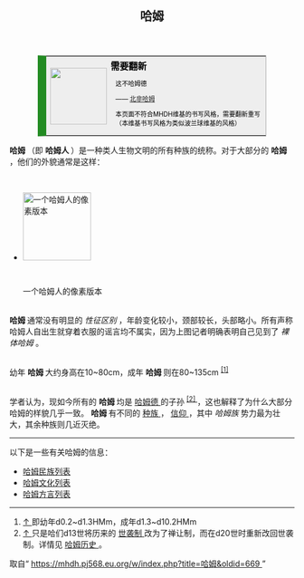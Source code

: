 <section id="mw-content">
 <div class="cosmos-pageAligned mw-body" id="content">
  <a id="top">
  </a>
  <header id="cosmos-page-header">
   <div id="cosmos-header-articleHeader">
    <h1 class="firstHeading" id="firstHeading">
     <span id="cosmos-title-text">
      <span class="mw-page-title-main">
       哈姆
      </span>
     </span>
     <div class="mw-indicators">
     </div>
    </h1>
   </div>
  </header>
  <div class="cosmos-articleContainer">
   <article id="cosmos-pageBody-content">
    <div id="cosmos-pageContent-subtitle">
     <div id="mw-content-subtitle">
     </div>
    </div>
    <div id="siteNotice">
     <!-- CentralNotice -->
    </div>
    <div class="mw-body-content mw-content-ltr" dir="ltr" id="mw-content-text" lang="zh">
     <div class="mw-parser-output">
      <table style="font-size: 95%; width: 80%; margin: 0 auto; border: 1px #aaa solid; border-collapse: collapse; background-color: #eee; ; border-left: 15px solid #228b22">
       <tbody>
        <tr>
         <td style="width: 100px; padding: 2px 0px 2px 0.5em; text-align: center;">
          <span typeof="mw:File">
           <a class="mw-file-description" href="//mhdh.pj568.eu.org/wiki/File:Hamud%EF%BC%88%E4%B8%80%E8%84%B8%E5%AB%8C%E5%BC%83%EF%BC%89.png">
            <img decoding="async" height="100" src="//static.miraheze.org/hamuddaolihumanlinewikiwiki/thumb/e/ec/Hamud%EF%BC%88%E4%B8%80%E8%84%B8%E5%AB%8C%E5%BC%83%EF%BC%89.png/100px-Hamud%EF%BC%88%E4%B8%80%E8%84%B8%E5%AB%8C%E5%BC%83%EF%BC%89.png" srcset="//static.miraheze.org/hamuddaolihumanlinewikiwiki/thumb/e/ec/Hamud%EF%BC%88%E4%B8%80%E8%84%B8%E5%AB%8C%E5%BC%83%EF%BC%89.png/150px-Hamud%EF%BC%88%E4%B8%80%E8%84%B8%E5%AB%8C%E5%BC%83%EF%BC%89.png 1.5x, //static.miraheze.org/hamuddaolihumanlinewikiwiki/thumb/e/ec/Hamud%EF%BC%88%E4%B8%80%E8%84%B8%E5%AB%8C%E5%BC%83%EF%BC%89.png/200px-Hamud%EF%BC%88%E4%B8%80%E8%84%B8%E5%AB%8C%E5%BC%83%EF%BC%89.png 2x" width="100"/>
           </a>
          </span>
         </td>
         <td style="padding: 0.25em 0.5em; color:#000;">
          <b>
           <big>
            需要翻新
           </big>
          </b>
          <div style="font-size: smaller; margin-top:0.5em; margin-left:0.8em;">
           <p>
            这不哈姆德
           </p>
           <p>
            ——
            <a class="new" href="//mhdh.pj568.eu.org/w/index.php?title=%E5%8C%97%E9%9D%9E%E5%93%88%E5%A7%86&amp;action=edit&amp;redlink=1" title="北非哈姆（页面不存在）">
             北非哈姆
            </a>
           </p>
           <p>
            本页面不符合MHDH维基的书写风格，需要翻新重写（本维基书写风格为类似波兰球维基的风格）
           </p>
          </div>
         </td>
        </tr>
       </tbody>
      </table>
      <p>
       <b>
        哈姆
       </b>
       （即
       <b>
        哈姆人
       </b>
       ）是一种类人生物文明的所有种族的统称。对于大部分的
       <b>
        哈姆
       </b>
       ，他们的外貌通常是这样：
      </p>
      <p>
       <br/>
      </p>
      <ul class="gallery mw-gallery-traditional">
       <li class="gallerybox" style="width: 155px">
        <div class="thumb" style="width: 150px; height: 150px;">
         <span typeof="mw:File">
          <a class="mw-file-description" href="//mhdh.pj568.eu.org/wiki/File:%E5%93%88%E5%A7%86%E4%BA%BA.png" title="一个哈姆人的像素版本">
           <img alt="一个哈姆人的像素版本" decoding="async" height="120" src="//static.miraheze.org/hamuddaolihumanlinewikiwiki/4/48/%E5%93%88%E5%A7%86%E4%BA%BA.png" width="120"/>
          </a>
         </span>
        </div>
        <div class="gallerytext">
         <p>
          一个哈姆人的像素版本
         </p>
        </div>
       </li>
      </ul>
      <p>
       <br/>
       <b>
        哈姆
       </b>
       通常没有明显的
       <i>
        性征区别
       </i>
       ，年龄变化较小，颈部较长，头部略小。所有声称哈姆人自出生就穿着衣服的谣言均不属实，因为上图记者明确表明自己见到了
       <i>
        裸体哈姆
       </i>
       。
      </p>
      <p>
       <br/>
       幼年
       <b>
        哈姆
       </b>
       大约身高在10~80cm，成年
       <b>
        哈姆
       </b>
       则在80~135cm
       <sup class="reference" id="cite_ref-1">
        <a href="#cite_note-1">
         [1]
        </a>
       </sup>
      </p>
      <p>
       <br/>
       学者认为，现如今所有的
       <b>
        哈姆
       </b>
       均是
       <a href="//mhdh.pj568.eu.org/wiki/%E5%93%88%E5%A7%86%E5%BE%B7" title="哈姆德">
        哈姆德
       </a>
       的子孙
       <sup class="reference" id="cite_ref-2">
        <a href="#cite_note-2">
         [2]
        </a>
       </sup>
       ，这也解释了为什么大部分哈姆的样貌几乎一致。
       <b>
        哈姆
       </b>
       有不同的
       <a class="new" href="//mhdh.pj568.eu.org/w/index.php?title=%E5%93%88%E5%A7%86%E6%B0%91%E6%97%8F%E5%88%97%E8%A1%A8&amp;action=edit&amp;redlink=1" title="哈姆民族列表（页面不存在）">
        种族
       </a>
       ，
       <a href="//mhdh.pj568.eu.org/wiki/%E5%93%88%E5%A7%86%E6%96%87%E5%8C%96%E5%88%97%E8%A1%A8" title="哈姆文化列表">
        信仰
       </a>
       ，其中
       <i>
        哈姆族
       </i>
       势力最为壮大，其余种族则几近灭绝。
      </p>
      <hr/>
      <p>
       以下是一些有关哈姆的信息：
      </p>
      <ul>
       <li>
        <a class="new" href="//mhdh.pj568.eu.org/w/index.php?title=%E5%93%88%E5%A7%86%E6%B0%91%E6%97%8F%E5%88%97%E8%A1%A8&amp;action=edit&amp;redlink=1" title="哈姆民族列表（页面不存在）">
         哈姆民族列表
        </a>
       </li>
       <li>
        <a href="//mhdh.pj568.eu.org/wiki/%E5%93%88%E5%A7%86%E6%96%87%E5%8C%96%E5%88%97%E8%A1%A8" title="哈姆文化列表">
         哈姆文化列表
        </a>
       </li>
       <li>
        <a class="new" href="//mhdh.pj568.eu.org/w/index.php?title=%E5%93%88%E5%A7%86%E6%96%B9%E8%A8%80%E5%88%97%E8%A1%A8&amp;action=edit&amp;redlink=1" title="哈姆方言列表（页面不存在）">
         哈姆方言列表
        </a>
       </li>
      </ul>
      <hr/>
      <div class="mw-references-wrap">
       <ol class="references">
        <li id="cite_note-1">
         <span class="mw-cite-backlink">
          <a href="#cite_ref-1">
           ↑
          </a>
         </span>
         <span class="reference-text">
          即幼年d0.2~d1.3HMm，成年d1.3~d10.2HMm
         </span>
        </li>
        <li id="cite_note-2">
         <span class="mw-cite-backlink">
          <a href="#cite_ref-2">
           ↑
          </a>
         </span>
         <span class="reference-text">
          只是哈们d13世将历来的
          <a class="new" href="//mhdh.pj568.eu.org/w/index.php?title=%E5%93%88%E5%A7%86/hamud-histories/hamen&amp;action=edit&amp;redlink=1" title="哈姆/hamud-histories/hamen（页面不存在）">
           世袭制
          </a>
          改为了禅让制，而在d20世时重新改回世袭制。详情见
          <a class="new" href="//mhdh.pj568.eu.org/w/index.php?title=%E5%93%88%E5%A7%86%E5%8E%86%E5%8F%B2&amp;action=edit&amp;redlink=1" title="哈姆历史（页面不存在）">
           哈姆历史
          </a>
          。
         </span>
        </li>
       </ol>
      </div>
      <!-- 
NewPP limit report
Parsed by mw141
Cached time: 20231231020828
Cache expiry: 604800
Reduced expiry: false
Complications: [no‐toc‐conversion]
CPU time usage: 0.046 seconds
Real time usage: 0.110 seconds
Preprocessor visited node count: 39/1000000
Post‐expand include size: 608/2097152 bytes
Template argument size: 0/2097152 bytes
Highest expansion depth: 5/100
Expensive parser function count: 0/99
Unstrip recursion depth: 0/20
Unstrip post‐expand size: 1249/5000000 bytes
-->
      <!--
Transclusion expansion time report (%,ms,calls,template)
100.00%    4.810      1 Template:艺术美化
100.00%    4.810      1 -total
-->
      <!-- Saved in parser cache with key hamuddaolihumanlinewikiwiki:pcache:idhash:10-0!canonical!zh!groups=* and timestamp 20231231020828 and revision id 669. Rendering was triggered because: page-view
 -->
     </div>
     <noscript>
      <img alt="" height="1" src="https://mhdh.pj568.eu.org/wiki/Special:CentralAutoLogin/start?type=1x1" style="border: none; position: absolute;" title="" width="1"/>
     </noscript>
    </div>
    <div class="printfooter">
     取自“
     <a dir="ltr" href="https://mhdh.pj568.eu.org/w/index.php?title=哈姆&amp;oldid=669">
      https://mhdh.pj568.eu.org/w/index.php?title=哈姆&amp;oldid=669
     </a>
     ”
    </div>
    <span id="cosmos-content-categories">
     <div class="catlinks catlinks-allhidden" data-mw="interface" id="catlinks">
     </div>
    </span>
   </article>
  </div>
 </div>
</section>
